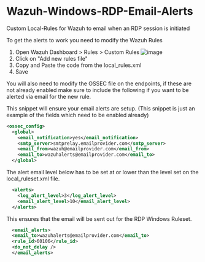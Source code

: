 # Wazuh-Windows-RDP-Email-Alerts
Custom Local-Rules for Wazuh to email when an RDP session is initiated


To get the alerts to work you need to modify the Wazuh Rules 
1) Open Wazuh Dashboard > Rules > Custom Rules
![image](https://github.com/user-attachments/assets/817ef5dc-0eda-42bc-a103-accd381f7b94)
2) Click on "Add new rules file"
3) Copy and Paste the code from the local_rules.xml
4) Save


You will also need to modify the OSSEC file on the endpoints, if these are not already enabled make sure to include the following if you want to be alerted via email for the new rule.

This snippet will ensure your email alerts are setup. (This snippet is just an example of the fields which need to be enabled already)
```XML
<ossec_config>
  <global>
    <email_notification>yes</email_notification>
    <smtp_server>smtprelay.emailprovider.com</smtp_server>
    <email_from>wazuh@emailprovider.com</email_from>
    <email_to>wazuhalerts@emailprovider.com</email_to>
  </global>
```
The alert email level below has to be set at or lower than the level set on the local_ruleset.xml file.
```XML
  <alerts>
    <log_alert_level>3</log_alert_level>
    <email_alert_level>10</email_alert_level>
  </alerts>
```
This ensures that the email will be sent out for the RDP Windows Ruleset.
```XML
  <email_alerts>
  <email_to>wazuhalerts@emailprovider.com</email_to>
  <rule_id>60106</rule_id>
  <do_not_delay />
  </email_alerts> 

```
